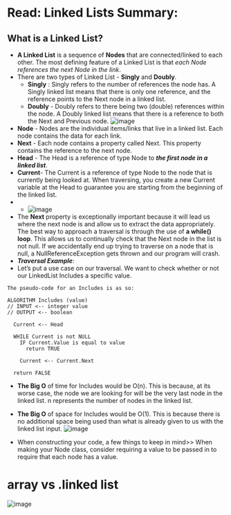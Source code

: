 # Read: Linked Lists Summary:
## What is a Linked List? 
* **A Linked List** is a sequence of **Nodes** that are connected/linked to each other. The most defining feature of a Linked List is that *each Node references the next Node in the link*.
* There are two types of Linked List - **Singly** and **Doubly**.
  -  **Singly** :  Singly refers to the number of references the node has. A Singly linked list means that there is only one reference, and the reference points to the Next node in a linked list.
  - **Doubly** - Doubly refers to there being two (double) references within the node. A Doubly linked list means that there is a reference to both the Next and Previous node.
  ![image](https://miro.medium.com/max/875/1*AeMDLFUjR0w0J4n8CP4H6g.jpeg)
* **Node** - Nodes are the individual items/links that live in a linked list. Each node contains the data for each link.
* **Next** - Each node contains a property called Next. This property contains the reference to the next node.
* **Head** - The Head is a reference of type Node to ***the first node in a linked list***.
* **Current**- The Current is a reference of type Node to the node that is currently being looked at. When traversing, you create a new Current variable at the Head to guarantee you are starting from the beginning of the linked list.
* * ![image](https://miro.medium.com/max/875/1*K0_eV07tJtKQSVGKfP18bw.jpeg)
* The **Next** property is exceptionally important because it will lead us where the next node is and allow us to extract the data appropriately.  The best way to approach a traversal is through the use of **a while() loop**. This allows us to continually check that the Next node in the list is not null. If we accidentally end up trying to traverse on a node that is null, a NullReferenceException gets thrown and our program will crash.
* ***Traversal Example***:
* Let’s put a use case on our traversal. We want to check whether or not our LinkedList Includes a specific value.
```
The pseudo-code for an Includes is as so:

ALGORITHM Includes (value)
// INPUT <-- integer value
// OUTPUT <-- boolean

  Current <-- Head

  WHILE Current is not NULL
    IF Current.Value is equal to value
      return TRUE

    Current <-- Current.Next

  return FALSE
```
- **The Big O** of time for Includes would be O(n). This is because, at its worse case, the node we are looking for will be the very last node in the linked list. n represents the number of nodes in the linked list.

- **The Big O** of space for Includes would be O(1). This is because there is no additional space being used than what is already given to us with the linked list input.
![image](https://miro.medium.com/max/875/1*Jy5tjwrMdtpGl2ceq4f94A.jpeg)
* When constructing your code, a few things to keep in mind>> When making your Node class, consider requiring a value to be passed in to require that each node has a value.
# array vs .linked list 
![image](https://miro.medium.com/max/875/1*cUehR5S18XSoVLaPNfNzlA.jpeg)